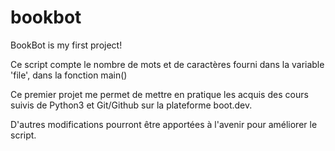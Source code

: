 # bookbot
BookBot is my first project!

Ce script compte le nombre de mots et de caractères fourni dans la variable 'file', dans la fonction main()

Ce premier projet me permet de mettre en pratique les acquis des cours suivis de Python3 et Git/Github sur la plateforme boot.dev.

D'autres modifications pourront être apportées à l'avenir pour améliorer le script.